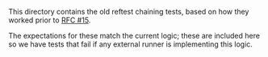 This directory contains the old reftest chaining tests, based on how they worked prior to
[RFC #15](https://github.com/web-platform-tests/rfcs/blob/master/rfcs/reftest_simplification.md).

The expectations for these match the current logic; these are included here so we have
tests that fail if any external runner is implementing this logic.
